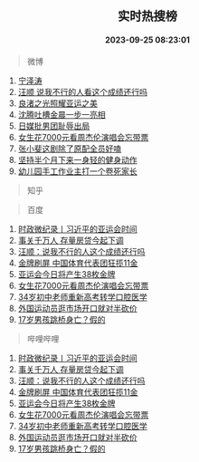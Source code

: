 <div align="center"><h2>实时热搜榜</h2><h4>2023-09-25 08:23:01</h4></div>

> 微博  

1. [宁泽涛](https://s.weibo.com/weibo?q=%E5%AE%81%E6%B3%BD%E6%B6%9B&t=31&band_rank=1&Refer=top)<br />
2. [汪顺 说我不行的人看这个成绩还行吗](https://s.weibo.com/weibo?q=%E6%B1%AA%E9%A1%BA%20%E8%AF%B4%E6%88%91%E4%B8%8D%E8%A1%8C%E7%9A%84%E4%BA%BA%E7%9C%8B%E8%BF%99%E4%B8%AA%E6%88%90%E7%BB%A9%E8%BF%98%E8%A1%8C%E5%90%97&t=31&band_rank=2&Refer=top)<br />
3. [良渚之光照耀亚运之美](https://s.weibo.com/weibo?q=%23%E8%89%AF%E6%B8%9A%E4%B9%8B%E5%85%89%E7%85%A7%E8%80%80%E4%BA%9A%E8%BF%90%E4%B9%8B%E7%BE%8E%23&t=31&band_rank=3&Refer=top)<br />
4. [沈腾吐槽金晨一步一亮相](https://s.weibo.com/weibo?q=%23%E6%B2%88%E8%85%BE%E5%90%90%E6%A7%BD%E9%87%91%E6%99%A8%E4%B8%80%E6%AD%A5%E4%B8%80%E4%BA%AE%E7%9B%B8%23&t=31&band_rank=4&Refer=top)<br />
5. [日媒批男团耻辱出局](https://s.weibo.com/weibo?q=%23%E6%97%A5%E5%AA%92%E6%89%B9%E7%94%B7%E5%9B%A2%E8%80%BB%E8%BE%B1%E5%87%BA%E5%B1%80%23&t=31&band_rank=5&Refer=top)<br />
6. [女生花7000元看周杰伦演唱会忘带票](https://s.weibo.com/weibo?q=%23%E5%A5%B3%E7%94%9F%E8%8A%B17000%E5%85%83%E7%9C%8B%E5%91%A8%E6%9D%B0%E4%BC%A6%E6%BC%94%E5%94%B1%E4%BC%9A%E5%BF%98%E5%B8%A6%E7%A5%A8%23&t=31&band_rank=6&Refer=top)<br />
7. [张小斐这剧除了原配全员好嗑](https://s.weibo.com/weibo?q=%23%E5%BC%A0%E5%B0%8F%E6%96%90%E8%BF%99%E5%89%A7%E9%99%A4%E4%BA%86%E5%8E%9F%E9%85%8D%E5%85%A8%E5%91%98%E5%A5%BD%E5%97%91%23&t=31&band_rank=7&Refer=top)<br />
8. [坚持半个月下来一身轻的健身动作](https://s.weibo.com/weibo?q=%E5%9D%9A%E6%8C%81%E5%8D%8A%E4%B8%AA%E6%9C%88%E4%B8%8B%E6%9D%A5%E4%B8%80%E8%BA%AB%E8%BD%BB%E7%9A%84%E5%81%A5%E8%BA%AB%E5%8A%A8%E4%BD%9C&t=31&band_rank=8&Refer=top)<br />
9. [幼儿园手工作业主打一个卷死家长](https://s.weibo.com/weibo?q=%E5%B9%BC%E5%84%BF%E5%9B%AD%E6%89%8B%E5%B7%A5%E4%BD%9C%E4%B8%9A%E4%B8%BB%E6%89%93%E4%B8%80%E4%B8%AA%E5%8D%B7%E6%AD%BB%E5%AE%B6%E9%95%BF&t=31&band_rank=9&Refer=top)<br />

> 知乎  


> 百度  

1. [时政微纪录丨习近平的亚运会时间](https://www.baidu.com/s?wd=%E6%97%B6%E6%94%BF%E5%BE%AE%E7%BA%AA%E5%BD%95%E4%B8%A8%E4%B9%A0%E8%BF%91%E5%B9%B3%E7%9A%84%E4%BA%9A%E8%BF%90%E4%BC%9A%E6%97%B6%E9%97%B4&sa=fyb_news&rsv_dl=fyb_news)<br />
2. [事关千万人 存量房贷今起下调](https://www.baidu.com/s?wd=%E4%BA%8B%E5%85%B3%E5%8D%83%E4%B8%87%E4%BA%BA+%E5%AD%98%E9%87%8F%E6%88%BF%E8%B4%B7%E4%BB%8A%E8%B5%B7%E4%B8%8B%E8%B0%83&sa=fyb_news&rsv_dl=fyb_news)<br />
3. [汪顺：说我不行的人这个成绩还行吗](https://www.baidu.com/s?wd=%E6%B1%AA%E9%A1%BA%EF%BC%9A%E8%AF%B4%E6%88%91%E4%B8%8D%E8%A1%8C%E7%9A%84%E4%BA%BA%E8%BF%99%E4%B8%AA%E6%88%90%E7%BB%A9%E8%BF%98%E8%A1%8C%E5%90%97&sa=fyb_news&rsv_dl=fyb_news)<br />
4. [金牌刷屏 中国体育代表团狂揽11金](https://www.baidu.com/s?wd=%E9%87%91%E7%89%8C%E5%88%B7%E5%B1%8F+%E4%B8%AD%E5%9B%BD%E4%BD%93%E8%82%B2%E4%BB%A3%E8%A1%A8%E5%9B%A2%E7%8B%82%E6%8F%BD11%E9%87%91&sa=fyb_news&rsv_dl=fyb_news)<br />
5. [亚运会今日将产生38枚金牌](https://www.baidu.com/s?wd=%E4%BA%9A%E8%BF%90%E4%BC%9A%E4%BB%8A%E6%97%A5%E5%B0%86%E4%BA%A7%E7%94%9F38%E6%9E%9A%E9%87%91%E7%89%8C&sa=fyb_news&rsv_dl=fyb_news)<br />
6. [女生花7000元看周杰伦演唱会忘带票](https://www.baidu.com/s?wd=%E5%A5%B3%E7%94%9F%E8%8A%B17000%E5%85%83%E7%9C%8B%E5%91%A8%E6%9D%B0%E4%BC%A6%E6%BC%94%E5%94%B1%E4%BC%9A%E5%BF%98%E5%B8%A6%E7%A5%A8&sa=fyb_news&rsv_dl=fyb_news)<br />
7. [34岁初中老师重新高考转学口腔医学](https://www.baidu.com/s?wd=34%E5%B2%81%E5%88%9D%E4%B8%AD%E8%80%81%E5%B8%88%E9%87%8D%E6%96%B0%E9%AB%98%E8%80%83%E8%BD%AC%E5%AD%A6%E5%8F%A3%E8%85%94%E5%8C%BB%E5%AD%A6&sa=fyb_news&rsv_dl=fyb_news)<br />
8. [外国运动员逛市场开口就对半砍价](https://www.baidu.com/s?wd=%E5%A4%96%E5%9B%BD%E8%BF%90%E5%8A%A8%E5%91%98%E9%80%9B%E5%B8%82%E5%9C%BA%E5%BC%80%E5%8F%A3%E5%B0%B1%E5%AF%B9%E5%8D%8A%E7%A0%8D%E4%BB%B7&sa=fyb_news&rsv_dl=fyb_news)<br />
9. [17岁男孩跳桥身亡？假的](https://www.baidu.com/s?wd=17%E5%B2%81%E7%94%B7%E5%AD%A9%E8%B7%B3%E6%A1%A5%E8%BA%AB%E4%BA%A1%EF%BC%9F%E5%81%87%E7%9A%84&sa=fyb_news&rsv_dl=fyb_news)<br />

> 哔哩哔哩  

1. [时政微纪录丨习近平的亚运会时间](https://www.baidu.com/s?wd=%E6%97%B6%E6%94%BF%E5%BE%AE%E7%BA%AA%E5%BD%95%E4%B8%A8%E4%B9%A0%E8%BF%91%E5%B9%B3%E7%9A%84%E4%BA%9A%E8%BF%90%E4%BC%9A%E6%97%B6%E9%97%B4&sa=fyb_news&rsv_dl=fyb_news)<br />
2. [事关千万人 存量房贷今起下调](https://www.baidu.com/s?wd=%E4%BA%8B%E5%85%B3%E5%8D%83%E4%B8%87%E4%BA%BA+%E5%AD%98%E9%87%8F%E6%88%BF%E8%B4%B7%E4%BB%8A%E8%B5%B7%E4%B8%8B%E8%B0%83&sa=fyb_news&rsv_dl=fyb_news)<br />
3. [汪顺：说我不行的人这个成绩还行吗](https://www.baidu.com/s?wd=%E6%B1%AA%E9%A1%BA%EF%BC%9A%E8%AF%B4%E6%88%91%E4%B8%8D%E8%A1%8C%E7%9A%84%E4%BA%BA%E8%BF%99%E4%B8%AA%E6%88%90%E7%BB%A9%E8%BF%98%E8%A1%8C%E5%90%97&sa=fyb_news&rsv_dl=fyb_news)<br />
4. [金牌刷屏 中国体育代表团狂揽11金](https://www.baidu.com/s?wd=%E9%87%91%E7%89%8C%E5%88%B7%E5%B1%8F+%E4%B8%AD%E5%9B%BD%E4%BD%93%E8%82%B2%E4%BB%A3%E8%A1%A8%E5%9B%A2%E7%8B%82%E6%8F%BD11%E9%87%91&sa=fyb_news&rsv_dl=fyb_news)<br />
5. [亚运会今日将产生38枚金牌](https://www.baidu.com/s?wd=%E4%BA%9A%E8%BF%90%E4%BC%9A%E4%BB%8A%E6%97%A5%E5%B0%86%E4%BA%A7%E7%94%9F38%E6%9E%9A%E9%87%91%E7%89%8C&sa=fyb_news&rsv_dl=fyb_news)<br />
6. [女生花7000元看周杰伦演唱会忘带票](https://www.baidu.com/s?wd=%E5%A5%B3%E7%94%9F%E8%8A%B17000%E5%85%83%E7%9C%8B%E5%91%A8%E6%9D%B0%E4%BC%A6%E6%BC%94%E5%94%B1%E4%BC%9A%E5%BF%98%E5%B8%A6%E7%A5%A8&sa=fyb_news&rsv_dl=fyb_news)<br />
7. [34岁初中老师重新高考转学口腔医学](https://www.baidu.com/s?wd=34%E5%B2%81%E5%88%9D%E4%B8%AD%E8%80%81%E5%B8%88%E9%87%8D%E6%96%B0%E9%AB%98%E8%80%83%E8%BD%AC%E5%AD%A6%E5%8F%A3%E8%85%94%E5%8C%BB%E5%AD%A6&sa=fyb_news&rsv_dl=fyb_news)<br />
8. [外国运动员逛市场开口就对半砍价](https://www.baidu.com/s?wd=%E5%A4%96%E5%9B%BD%E8%BF%90%E5%8A%A8%E5%91%98%E9%80%9B%E5%B8%82%E5%9C%BA%E5%BC%80%E5%8F%A3%E5%B0%B1%E5%AF%B9%E5%8D%8A%E7%A0%8D%E4%BB%B7&sa=fyb_news&rsv_dl=fyb_news)<br />
9. [17岁男孩跳桥身亡？假的](https://www.baidu.com/s?wd=17%E5%B2%81%E7%94%B7%E5%AD%A9%E8%B7%B3%E6%A1%A5%E8%BA%AB%E4%BA%A1%EF%BC%9F%E5%81%87%E7%9A%84&sa=fyb_news&rsv_dl=fyb_news)<br />
